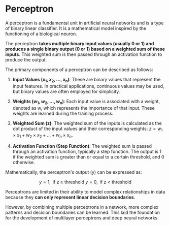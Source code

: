 # Perceptron

A perceptron is a fundamental unit in artificial neural networks and is a type
of binary linear classifier. It is a mathematical model inspired by the
functioning of a biological neuron.

The perceptron **takes multiple binary input values (usually 0 or 1) and produces
a single binary output (0 or 1) based on a weighted sum of these inputs**. This
weighted sum is then passed through an activation function to produce the
output.

The primary components of a perceptron can be described as follows:

1. **Input Values $(x_1, x_2, ..., x_n)$**: These are binary values that represent the
   input features. In practical applications, continuous values may be used, but
   binary values are often employed for simplicity.

2. **Weights $(w_1, w_2, ..., w_n)$**: Each input value is associated with a weight,
   denoted as w, which represents the importance of that input. These weights
   are learned during the training process.

3. **Weighted Sum (z)**: The weighted sum of the inputs is calculated as the dot
   product of the input values and their corresponding weights:
   $z = w_1 \times x_1 + w_2 \times x_2 + ... + w_n \times x_n$.

4. **Activation Function (Step Function)**: The weighted sum is passed through an
   activation function, typically a step function. The output is 1 if the
   weighted sum is greater than or equal to a certain threshold, and 0
   otherwise.

Mathematically, the perceptron's output (y) can be expressed as:

$$y = 1,\text{ if z ≥ threshold }y = 0,\text{ if z < threshold}$$

Perceptrons are limited in their ability to model complex relationships in data
because they **can only represent linear decision boundaries**.

However, by combining multiple perceptrons in a network, more complex patterns
and decision boundaries can be learned. This laid the foundation for the
development of multilayer perceptrons and deep neural networks.
